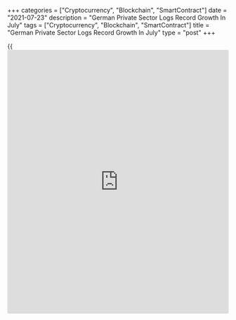 +++
categories = ["Cryptocurrency", "Blockchain", "SmartContract"]
date = "2021-07-23"
description = "German Private Sector Logs Record Growth In July"
tags = ["Cryptocurrency", "Blockchain", "SmartContract"]
title = "German Private Sector Logs Record Growth In July"
type = "post"
+++

{{<iframe id="large-banner" src="https://www.bounty.group/#slide=19.0" width="100%" height="600" scrolling="no" style="border: 0px solid rgb(216, 221, 230); border-radius: 3px;">}}

Germany's private sector logged a record growth in July driven by an
ongoing rapid recovery in services activity, flash survey results from
IHS Markit showed on Friday.

The composite output index rose to 62.5 in July from 60.1 in June. The
latest score was the highest since January 1998 and above economists'
forecast of 60.8.

Any reading above neutral 50.0 indicates expansion in the sector.

The services Purchasing Managers' Index advanced to a record 62.2 from
57.5 in the previous month. The score was expected to rise moderately to
59.1.

The manufacturing PMI came in at a three -month high of 65.6, up from
65.1 a month ago and economists' forecast of 64.2.

"Germany's private sector [economy][1] remains in the fast lane to
recovery," Phil Smith, an associate Director at IHS Markit said. The
index signals that the recovery still possesses strong momentum at the
start of the third quarter.

For comments and feedback [contact](https://www.playgroundfx.com/contact/): editorial@rtt[news](https://www.letsplayfx.com/blog/forex-news-website/).com

[Economic News][1]

 **What parts of the world are seeing the best (and worst) economic
performances lately? Click[here][2] to check out our [Econ Scorecard][2]
and find out! See up-to-the-moment [ranking](https://www.playgroundfx.com/blog/crypto-exchange-ranking/)s for the best and worst
performers in [GDP][3], [unemployment rate][4], [inflation][5] and much
more.**

   1. www.rtt[news](https://www.letsplayfx.com/blog/forex-news-website/).com/Content/EconomicNews.aspx
   2. www.rtt[news](https://www.letsplayfx.com/blog/forex-news-website/).com/economic-scorecard/world-rank/unemployment-rate/highest-performance.aspx
   3. www.rtt[news](https://www.letsplayfx.com/blog/forex-news-website/).com/economic-scorecard/world-rank/GDP/highest-performance.aspx
   4. www.rtt[news](https://www.letsplayfx.com/blog/forex-news-website/).com/economic-scorecard/world-rank/unemployment-rate/lowest-performance.aspx
   5. www.rtt[news](https://www.letsplayfx.com/blog/forex-news-website/).com/economic-scorecard/world-rank/CPI/highest-performance.aspx